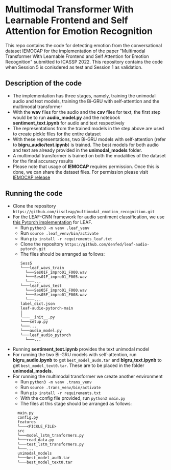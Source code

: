 # Multimodal Transformer With Learnable Frontend and Self Attention for Emotion Recognition 

This repo contains the code for detecting emotion from the conversational dataset IEMOCAP for the implementation of the paper "Multimodal Transformer With Learnable Frontend and Self Attention for Emotion Recognition" submitted to ICASSP 2022. This repository contains the code when Session 5 is conisdered as test and Session 1 as validation.

## Description of the code
- The implementation has three stages, namely, training the unimodal audio and text models, training the Bi-GRU with self-attention and the multimodal transformer
- With the **wav** files for the audio and the **csv** files for text, the first step would be to run **audio_model.py** and the notebook **sentiment_text.ipynb** for audio and text respectively
- The representations from the trained models in the step above are used to create pickle files for the entire dataset
- With these representations, two Bi-GRU models with self-attention (refer to **bigru_audio/text.ipynb**) is trained. The best models for both audio and text are already provided in the **unimodal_models** folder. 
- A multimodal transformer is trained on both the modalities of the dataset for the final accuracy results
- Please note that usage of **IEMOCAP** requires permission. Once this is done, we can share the dataset files. For permission please visit [IEMOCAP release](https://sail.usc.edu/iemocap/iemocap_release.htm)

## Running the code
- Clone the repository `https://github.com/iiscleap/multimodal_emotion_recognition.git`
- For the LEAF-CNN framework for audio sentiment classification, we use [this Pytorch implementation](https://github.com/denfed/leaf-audio-pytorch) for LEAF.
  - Run ```python3 -m venv .leaf_venv```
  - Run ```source .leaf_venv/bin/activate```
  - Run ```pip install -r requirements_leaf.txt```
  - Clone the repository ```https://github.com/denfed/leaf-audio-pytorch.git``` 
  - The files should be arranged as follows:
      ```
    Sess5
    └───leaf_wavs_train
        └───Ses01F_impro01_F000.wav
        └───Ses01F_impro01_F005.wav
        └───...
    └───leaf_wavs_test
        └───Ses05F_impro01_F000.wav
        └───Ses05F_impro01_F008.wav
        └───...
    label_dict.json
    leaf-audio-pytorch-main
    │
    └───__init__.py
    └───setup.py
    └───...
    └───audio_model.py
    └───leaf_audio_pytorch
        └───...
    ```
- Running **sentiment_text.ipynb** provides the text unimodal model
- For running the two Bi-GRU models with self-attention, run **bigru_audio.ipynb** to get ```best_model_aud0.tar``` and **bigru_text.ipynb** to get ```best_model_text0.tar```. These are to be placed in the folder **unimodal_models**.
- For running the multimodal transformer we create another environment
  - Run ```python3 -m venv .trans_venv```
  - Run ```source .trans_venv/bin/activate```
  - Run ```pip install -r requirements.txt```
  - With the config file provided, run ```python3 main.py```
  - The files at this stage should be arranged as follows:
  ```
    main.py
    config.py
    features
    └───<PICKLE_FILE>
    src
    └───model_lstm_tranformers.py
    └───read_data.py
    └───test_lstm_transformers.py
    └───...
    unimodal_models
    └───best_model_aud0.tar
    └───best_model_text0.tar
    ```




